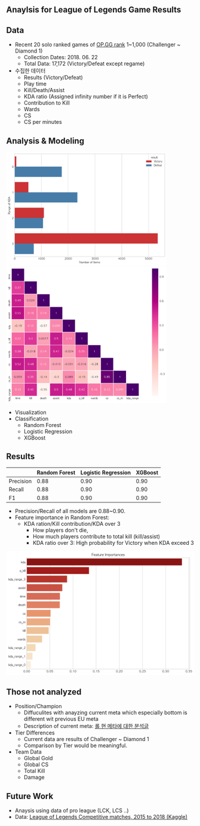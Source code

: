 ## Anaylsis for League of Legends Game Results

## Data
- Recent 20 solo ranked games of  [OP.GG rank](http://www.op.gg/ranking/ladder/) 1~1,000 (Challenger ~ Diamond 1)
  - Collection Dates: 2018. 06. 22
  - Total Data: 17,172 (Victory/Defeat except regame)
- 수집한 데이터
  - Results (Victory/Defeat)
  - Play time
  - Kill/Death/Assist
  - KDA ratio (Assigned infinity number if it is Perfect)
  - Contribution to Kill
  - Wards
  - CS
  - CS per minutes

## Analysis & Modeling

<img src="/src/kda_results.png" width="430"> <img src="/src/heatmap.png" width="430">

- Visualization
- Classification
  - Random Forest
  - Logistic Regression
  - XGBoost
  
## Results
|           | Random Forest | Logistic Regression | XGBoost |
|-----------|---------------|---------------------|---------|
| Precision | 0.88          | 0.90                | 0.90    |
| Recall    | 0.88          | 0.90                | 0.90    |
| F1        | 0.88          | 0.90                | 0.90    |
- Precision/Recall of all models are 0.88~0.90.
- Feature importance in Random Forest:
  - KDA ration/Kill contribution/KDA over 3
    - How players don't die,
    - How much players contribute to total kill (kill/assist)
    - KDA ratio over 3: High probability for Victory when KDA exceed 3

<img src="/src/rf_fi.png" width="600">

## Those not analyzed
- Position/Champion
  - Diffuculites with anayzing current meta which especially bottom is different wit previous EU meta
  - Description of current meta: [롤 현 메타에 대한 분석글](http://www.op.gg/forum/view/702498)
- Tier Differences
  - Current data are results of Challenger ~ Diamond 1
  - Comparison by Tier would be meaningful.
- Team Data
  - Global Gold
  - Global CS
  - Total Kill
  - Damage

## Future Work
- Anaysis using data of pro league (LCK, LCS ..)
- Data: [League of Legends Competitive matches, 2015 to 2018 (Kaggle)](https://www.kaggle.com/chuckephron/leagueoflegends/data)

